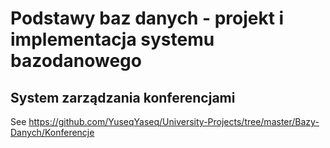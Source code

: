 # Podstawy baz danych - projekt i implementacja systemu bazodanowego
## System zarządzania konferencjami

See https://github.com/YuseqYaseq/University-Projects/tree/master/Bazy-Danych/Konferencje
